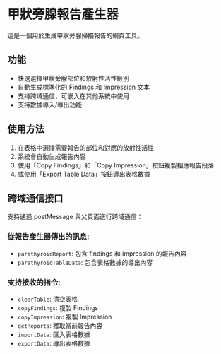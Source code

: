 # 甲狀旁腺報告產生器

這是一個用於生成甲狀旁腺掃描報告的網頁工具。

## 功能

- 快速選擇甲狀旁腺部位和放射性活性級別
- 自動生成標準化的 Findings 和 Impression 文本
- 支持跨域通信，可嵌入在其他系統中使用
- 支持數據導入/導出功能

## 使用方法

1. 在表格中選擇需要報告的部位和對應的放射性活性
2. 系統會自動生成報告內容
3. 使用「Copy Findings」和「Copy Impression」按鈕複製相應報告段落
4. 或使用「Export Table Data」按鈕導出表格數據

## 跨域通信接口

支持通過 postMessage 與父頁面進行跨域通信：

### 從報告產生器傳出的訊息:
- `parathyroidReport`: 包含 findings 和 impression 的報告內容
- `parathyroidTableData`: 包含表格數據的導出內容

### 支持接收的指令:
- `clearTable`: 清空表格
- `copyFindings`: 複製 Findings
- `copyImpression`: 複製 Impression
- `getReports`: 獲取當前報告內容
- `importData`: 匯入表格數據
- `exportData`: 導出表格數據 